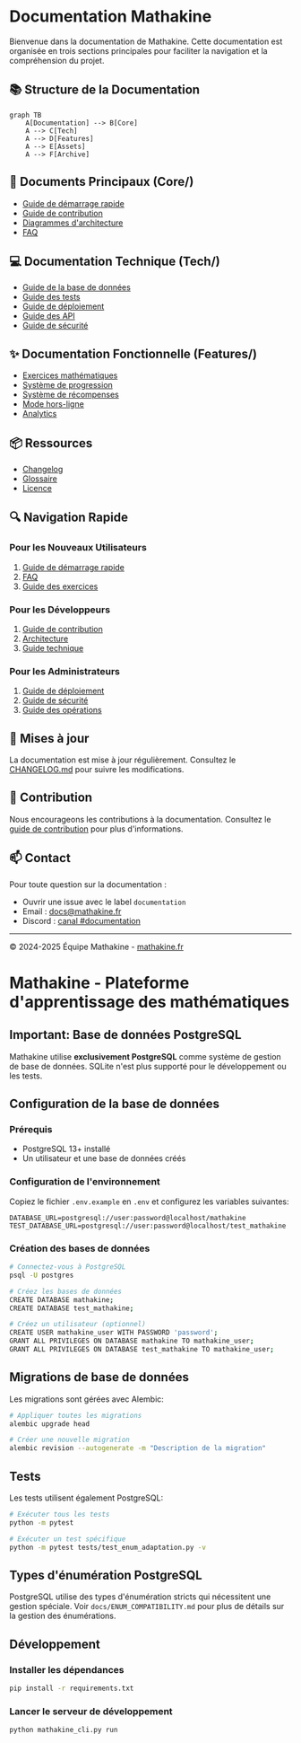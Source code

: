 # Documentation Mathakine

Bienvenue dans la documentation de Mathakine. Cette documentation est organisée en trois sections principales pour faciliter la navigation et la compréhension du projet.

## 📚 Structure de la Documentation

```mermaid
graph TB
    A[Documentation] --> B[Core]
    A --> C[Tech]
    A --> D[Features]
    A --> E[Assets]
    A --> F[Archive]
```

## 🚀 Documents Principaux (Core/)

- [Guide de démarrage rapide](Core/QUICKSTART.md)
- [Guide de contribution](Core/CONTRIBUTING.md)
- [Diagrammes d'architecture](Core/ARCHITECTURE_DIAGRAMS.md)
- [FAQ](Core/FAQ.md)

## 💻 Documentation Technique (Tech/)

- [Guide de la base de données](Tech/DATABASE.md)
- [Guide des tests](Tech/TESTING.md)
- [Guide de déploiement](Tech/DEPLOYMENT.md)
- [Guide des API](Tech/API.md)
- [Guide de sécurité](Tech/SECURITY.md)

## ✨ Documentation Fonctionnelle (Features/)

- [Exercices mathématiques](Features/EXERCISES.md)
- [Système de progression](Features/PROGRESSION.md)
- [Système de récompenses](Features/REWARDS.md)
- [Mode hors-ligne](Features/OFFLINE.md)
- [Analytics](Features/ANALYTICS.md)

## 📦 Ressources

- [Changelog](CHANGELOG.md)
- [Glossaire](GLOSSARY.md)
- [Licence](../LICENSE)

## 🔍 Navigation Rapide

### Pour les Nouveaux Utilisateurs
1. [Guide de démarrage rapide](Core/QUICKSTART.md)
2. [FAQ](Core/FAQ.md)
3. [Guide des exercices](Features/EXERCISES.md)

### Pour les Développeurs
1. [Guide de contribution](Core/CONTRIBUTING.md)
2. [Architecture](Core/ARCHITECTURE_DIAGRAMS.md)
3. [Guide technique](Tech/DEVELOPMENT.md)

### Pour les Administrateurs
1. [Guide de déploiement](Tech/DEPLOYMENT.md)
2. [Guide de sécurité](Tech/SECURITY.md)
3. [Guide des opérations](Tech/OPERATIONS.md)

## 📅 Mises à jour

La documentation est mise à jour régulièrement. Consultez le [CHANGELOG.md](CHANGELOG.md) pour suivre les modifications.

## 🤝 Contribution

Nous encourageons les contributions à la documentation. Consultez le [guide de contribution](Core/CONTRIBUTING.md) pour plus d'informations.

## 📫 Contact

Pour toute question sur la documentation :
- Ouvrir une issue avec le label `documentation`
- Email : docs@mathakine.fr
- Discord : [canal #documentation](https://discord.mathakine.fr)

---

© 2024-2025 Équipe Mathakine - [mathakine.fr](https://mathakine.fr)

# Mathakine - Plateforme d'apprentissage des mathématiques

## Important: Base de données PostgreSQL

Mathakine utilise **exclusivement PostgreSQL** comme système de gestion de base de données.
SQLite n'est plus supporté pour le développement ou les tests.

## Configuration de la base de données

### Prérequis
- PostgreSQL 13+ installé
- Un utilisateur et une base de données créés

### Configuration de l'environnement
Copiez le fichier `.env.example` en `.env` et configurez les variables suivantes:

```
DATABASE_URL=postgresql://user:password@localhost/mathakine
TEST_DATABASE_URL=postgresql://user:password@localhost/test_mathakine
```

### Création des bases de données

```bash
# Connectez-vous à PostgreSQL
psql -U postgres

# Créez les bases de données
CREATE DATABASE mathakine;
CREATE DATABASE test_mathakine;

# Créez un utilisateur (optionnel)
CREATE USER mathakine_user WITH PASSWORD 'password';
GRANT ALL PRIVILEGES ON DATABASE mathakine TO mathakine_user;
GRANT ALL PRIVILEGES ON DATABASE test_mathakine TO mathakine_user;
```

## Migrations de base de données

Les migrations sont gérées avec Alembic:

```bash
# Appliquer toutes les migrations
alembic upgrade head

# Créer une nouvelle migration
alembic revision --autogenerate -m "Description de la migration"
```

## Tests

Les tests utilisent également PostgreSQL:

```bash
# Exécuter tous les tests
python -m pytest

# Exécuter un test spécifique
python -m pytest tests/test_enum_adaptation.py -v
```

## Types d'énumération PostgreSQL

PostgreSQL utilise des types d'énumération stricts qui nécessitent une gestion spéciale.
Voir `docs/ENUM_COMPATIBILITY.md` pour plus de détails sur la gestion des énumérations.

## Développement

### Installer les dépendances

```bash
pip install -r requirements.txt
```

### Lancer le serveur de développement

```bash
python mathakine_cli.py run
```